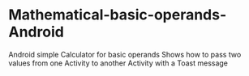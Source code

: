 # Mathematical-basic-operands-Android
Android simple Calculator for basic operands
Shows how to pass two values from one Activity to another Activity with a Toast message
